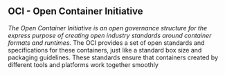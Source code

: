 ## OCI - Open Container Initiative
_The Open Container Initiative is an open governance structure for the express purpose of creating open industry standards around container formats and runtimes._
The OCI provides a set of open standards and specifications for these containers, just like a standard box size and packaging guidelines. These standards ensure
that containers created by different tools and platforms work together smoothly


